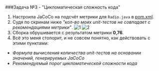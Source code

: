 ###Задача №3 - "Цикломатическая сложность кода"
1. Настроила JaCoCo на подсчёт метрики для `Radio.java` в [pom.xml](http://).
1. Судя по скринам ниже *"кол-во моих unit-тестов не совпадает с рекомендациями метрики"*.
![1]()
![2]()
1. Сборка обрушивается с результатом метрики **0,76**.
1. Всё это меня стопорит, и не совсем понятно, как действовать с этими пунктами:
- *Формула вычисления количества unit-тестов на основании значений, генерируемых JaCoCo*
- *Рекомендуемый порог цикломатической сложности кода*
       